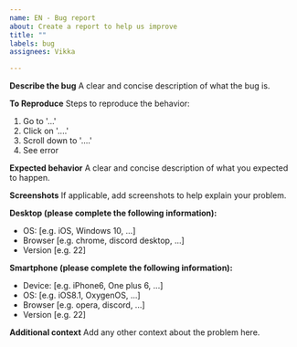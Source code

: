 ```yaml
---
name: EN - Bug report
about: Create a report to help us improve
title: ""
labels: bug 
assignees: Vikka

---
```


**Describe the bug**
A clear and concise description of what the bug is.

**To Reproduce**
Steps to reproduce the behavior:
1. Go to '...'
2. Click on '....'
3. Scroll down to '....'
4. See error

**Expected behavior**
A clear and concise description of what you expected to happen.

**Screenshots**
If applicable, add screenshots to help explain your problem.

**Desktop (please complete the following information):**
 - OS: [e.g. iOS, Windows 10, ...]
 - Browser [e.g. chrome, discord desktop, ...]
 - Version [e.g. 22]

**Smartphone (please complete the following information):**
 - Device: [e.g. iPhone6, One plus 6, ...]
 - OS: [e.g. iOS8.1, OxygenOS, ...]
 - Browser [e.g. opera, discord, ...]
 - Version [e.g. 22]

**Additional context**
Add any other context about the problem here.
